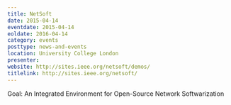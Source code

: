 ```yaml
---
title: NetSoft
date: 2015-04-14
eventdate: 2015-04-14
eoldate: 2016-04-14
category: events
posttype: news-and-events
location: University College London
presenter:
website: http://sites.ieee.org/netsoft/demos/
titlelink: http://sites.ieee.org/netsoft/
---
```


Goal: An Integrated Environment for Open-Source Network Softwarization
